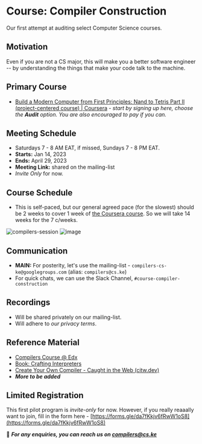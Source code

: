 # Course: Compiler Construction

Our first attempt at auditing select Computer Science courses.


## Motivation

Even if you are not a CS major, this will make you a better software engineer -- by understanding the things that make your code talk to the machine.

## Primary Course

- [Build a Modern Computer from First Principles: Nand to Tetris Part II (project-centered course) | Coursera](https://www.coursera.org/learn/nand2tetris2) - _start by signing up here, choose the **Audit** option. You are also encouraged to pay if you can._


## Meeting Schedule

- Saturdays 7 - 8 AM EAT, if missed, Sundays 7 - 8 PM EAT.
- **Starts:** Jan 14, 2023
- **Ends:** April 29, 2023
- **Meeting Link:** shared on the mailing-list
- _Invite Only_ for now.

## Course Schedule

- This is self-paced, but our general agreed pace (for the slowest) should be 2 weeks to cover 1 week of [the Coursera course](https://www.coursera.org/learn/nand2tetris2). So we will take 14 weeks for the 7 c/weeks.

![compilers-session](https://user-images.githubusercontent.com/261265/212459967-f858f07d-9150-45d2-9201-dc20fad8b15b.png)
![image](https://user-images.githubusercontent.com/261265/212460076-964fd467-4450-4bc1-97f2-98822f13469f.png)


## Communication

- **MAIN:** For posterity, let's use the mailing-list - `compilers-cs-ke@googlegroups.com` (alias: `compilers@cs.ke`)
- For quick chats, we can use the Slack Channel, `#course-compiler-construction`

## Recordings

- Will be shared privately on our mailing-list.
- Will adhere to _our privacy terms_.


## Reference Material

- [Compilers Course @ Edx](https://learning.edx.org/course/course-v1:StanfordOnline+SOE.YCSCS1+3T2020/home)
- [Book: Crafting Interpreters](https://craftinginterpreters.com/)
- [Create Your Own Compiler - Caught in the Web (citw.dev)](https://citw.dev/tutorial/create-your-own-compiler?p=1)
- _**More to be added**_

## Limited Registration

This first pilot program is _invite-only_ for now. However, if you really reaaally want to join, fill in the form here - [https://forms.gle/da7fKkjv6fRwW1oS8](https://forms.gle/da7fKkjv6fRwW1oS8)

📨 _**For any enquiries, you can reach us on compilers@cs.ke**_
